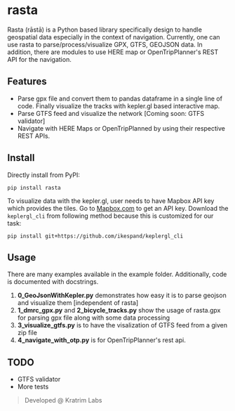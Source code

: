 # rasta

Rasta (rāstā) is a Python based library specifically design to handle geospatial data especially in the context of navigation. Currently, one can use rasta to parse/process/visualize GPX, GTFS, GEOJSON data. In addition, there are modules to use HERE map or OpenTripPlanner's REST API for the navigation. 

## Features

-   Parse gpx file and convert them to pandas dataframe in a single line of code. Finally visualize the tracks with kepler.gl based interactive map.
- Parse GTFS feed and visualize the network [Coming soon: GTFS validator]
-  Navigate with HERE Maps or OpenTripPlanned by using their respective REST APIs.

## Install
Directly install from PyPI:
```
pip install rasta
```

To visualize data with the kepler.gl, user needs to have Mapbox API key which provides the tiles.  Go to [Mapbox.com](https://account.mapbox.com/access-tokens) to get an API key.
Download the `keplergl_cli` from following method because this is customized for our task:
```
pip install git+https://github.com/ikespand/keplergl_cli
```
## Usage
There are many examples available in the example folder. Additionally, code is documented with docstrings.
1. **0_GeoJsonWithKepler.py** demonstrates how easy it is to parse geojson and visualize them [independent of rasta]
2. **1_dmrc_gpx.py** and **2_bicycle_tracks.py** show the usage of rasta.gpx for parsing gpx file along with some data processing
3. **3_visualize_gtfs.py** is to have the visalization of GTFS feed from a given zip file
4. **4_navigate_with_otp.py** is for OpenTripPlanner's rest api.

## TODO
- GTFS validator
- More tests

> Developed @ Kratrim Labs